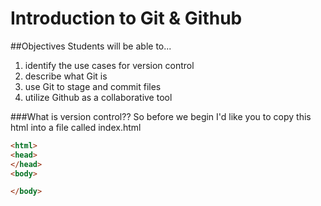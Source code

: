 # Introduction to Git & Github

##Objectives
Students will be able to...

1. identify the use cases for version control
2. describe what Git is
3. use Git to stage and commit files
4. utilize Github as a collaborative tool


###What is version control??
So before we begin I'd like you to copy this html into a file called index.html
```html
<html>
<head>
</head>
<body>

</body>
```